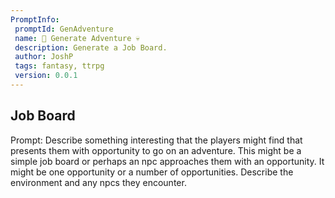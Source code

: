 ```yaml
---
PromptInfo:
 promptId: GenAdventure
 name: 🎲 Generate Adventure 💀
 description: Generate a Job Board. 
 author: JoshP
 tags: fantasy, ttrpg
 version: 0.0.1
---
```


## Job Board
Prompt: Describe something interesting that the players might find that presents them with opportunity to go on an adventure. This might be a simple job board or perhaps an npc approaches them with an opportunity. It might be one opportunity or a number of opportunities. Describe the environment and any npcs they encounter. 


